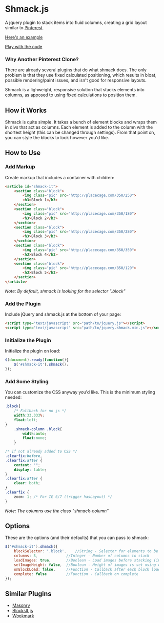 # Shmack.js

A jquery plugin to stack items into fluid columns, creating a grid layout similar to <a href="http://pinterest.com/all/" target="_blank">Pinterest</a>.

<a href="http://codepen.io/mattdrose/full/LDfFp" target="_blank">Here's an example</a>

<a href="http://codepen.io/mattdrose/pen/LDfFp" target="_blank">Play with the code</a>

### Why Another Pinterest Clone?

There are already several plugins that do what shmack does. The only problem is that they use fixed calculated positioning, which results in bloat, possible rendering/paint issues, and isn't good for responsive layouts.

Shmack is a lighweight, responsive solution that stacks elements into columns, as apposed to using fixed calculations to position them.


## How it Works

Shmack is quite simple. It takes a bunch of element blocks and wraps them in divs that act as columns. Each element is added to the column with the shortest height (this can be changed through settings). From that point on, you can style the blocks to look however you'd like.


## How to Use

### Add Markup
Create markup that includes a container with children:
```html
<article id="shmack-it">
    <section class="block">
        <img class="pic" src="http://placecage.com/350/250">
        <h3>Block 1</h3>
    </section>
    <section class="block">
        <img class="pic" src="http://placecage.com/350/180">
        <h3>Block 2</h3>
    </section>
    <section class="block">
        <img class="pic" src="http://placecage.com/350/280">
        <h3>Block 3</h3>
    </section>
    <section class="block">
        <img class="pic" src="http://placecage.com/350/350">
        <h3>Block 4</h3>
    </section>
    <section class="block">
        <img class="pic" src="http://placecage.com/350/120">
        <h3>Block 5</h3>
    </section>
</article>
```
_Note: By default, shmack is looking for the selector ".block"_


### Add the Plugin
Include jQuery and shmack.js at the bottom of your page:
```html
<script type="text/javascript" src="path/to/jquery.js"></script>
<script type="text/javascript" src="path/to/jquery.shmack.min.js"></script>
```

### Initialize the Plugin
Initialize the plugin on load:
```javascript
$(document).ready(function(){
 	$('#shmack-it').shmack();
});
````

### Add Some Styling
You can customize the CSS anyway you'd like. This is the minimum styling needed:
```css
.block{
    /* Fallback for no js */
    width:33.333%;
    float:left;
}
    .shmack-column .block{
        width:auto;
        float:none;
    }

/* If not already added to CSS */
.clearfix:before,
.clearfix:after {
    content: "";
    display: table;
} 
.clearfix:after {
    clear: both;
}
.clearfix {
    zoom: 1; /* For IE 6/7 (trigger hasLayout) */
}
```
_Note: The columns use the class "shmack-column"_


## Options

These are the options (and their defaults) that you can pass to shmack:

```javascript
$('#shmack-it').shmack({
	blockSelector: '.block',	//String - Selector for elements to be sorted into columns
	columns: 3,				//Integer - Number of columns to stack
	loadImages: true,		//Boolean - Load images before stacking (important for calculating heights)
	setImageHeight: false,	//Boolean - Height of images is set using data-height (used for faster load times)
	onBlockLoad: false,		//Function - Callback after each block loads
	complete: false			//Function - Callback on complete
});
````


## Similar Plugins

*	<a href="https://github.com/desandro/masonry" target="_blank">Masonry</a>
*	<a href="http://www.inwebson.com/jquery/blocksit-js-dynamic-grid-layout-jquery-plugin/" target="_blank">BlocksIt.js</a>
*	<a href="https://github.com/GBKS/Wookmark-jQuery" target="_blank">Wookmark</a>

